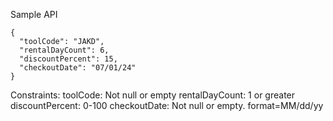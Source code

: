 Sample API 

```
{
  "toolCode": "JAKD",
  "rentalDayCount": 6,
  "discountPercent": 15,
  "checkoutDate": "07/01/24"
}
```

Constraints:
toolCode: Not null or empty
rentalDayCount: 1 or greater
discountPercent: 0-100
checkoutDate: Not null or empty. format=MM/dd/yy
